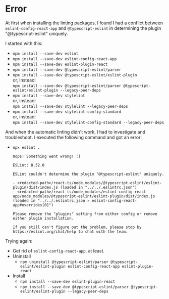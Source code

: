 # Error

At first when installing the linting packages, I found I had a conflict between
`eslint-config-react-app` and `@typescript-eslint` in determining the plugin
"@typescript-eslint" uniquely.

I started with this:

* `npm install --save-dev eslint`
* `npm install --save-dev eslint-config-react-app`
* `npm install --save-dev eslint-plugin-react`
* `npm install --save-dev @typescript-eslint/parser`
* `npm install --save-dev @typescript-eslint/eslint-plugin`  
  or, instead:  
  `npm install --save-dev @typescript-eslint/parser @typescript-eslint/eslint-plugin --legacy-peer-deps`
* `npm install --save-dev stylelint`  
  or, instead:  
  `npm install --save-dev stylelint --legacy-peer-deps`
* `npm install --save-dev stylelint-config-standard`  
  or, instead:  
  `npm install --save-dev stylelint-config-standard --legacy-peer-deps`

And when the automatic linting didn't work, I had to investigate and
troubleshoot. I executed the following command and got an error:

* `npx eslint .`

    ```(text)
    Oops! Something went wrong! :(

    ESLint: 8.52.0

    ESLint couldn't determine the plugin "@typescript-eslint" uniquely.

    - <redacted-path>/react-ts/node_modules/@typescript-eslint/eslint-plugin/dist/index.js (loaded in "../../.eslintrc.json")
    - <redacted-path>/react-ts/node_modules/eslint-config-react-app/node_modules/@typescript-eslint/eslint-plugin/dist/index.js (loaded in "../../.eslintrc.json » eslint-config-react-app#overrides[0]")

    Please remove the "plugins" setting from either config or remove either plugin installation.

    If you still can't figure out the problem, please stop by https://eslint.org/chat/help to chat with the team.
    ```

Trying again:

* Get rid of `eslint-config-react-app`, at least.
* Uninstall
  * `npm uninstall @typescript-eslint/parser @typescript-eslint/eslint-plugin eslint-config-react-app eslint-plugin-react`
* Install
  * `npm install --save-dev eslint-plugin-react`
  * `npm install --save-dev @typescript-eslint/parser @typescript-eslint/eslint-plugin --legacy-peer-deps`
